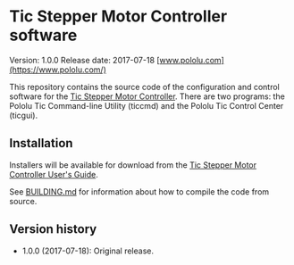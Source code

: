# Tic Stepper Motor Controller software

Version: 1.0.0
Release date: 2017-07-18
[www.pololu.com](https://www.pololu.com/)

This repository contains the source code of the configuration and control software for
the [Tic Stepper Motor Controller](https://www.pololu.com/category/212/tic-stepper-motor-controllers).
There are two programs: the Pololu Tic Command-line Utility
(ticcmd) and the Pololu Tic Control Center (ticgui).

## Installation

Installers will be available for download from the
[Tic Stepper Motor Controller User's Guide](http://www.pololu.com/docs/0J67).

See [BUILDING.md](BUILDING.md) for information about how to compile the code
from source.

## Version history

* 1.0.0 (2017-07-18): Original release.